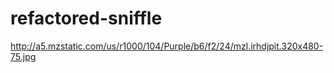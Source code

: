 # refactored-sniffle
http://a5.mzstatic.com/us/r1000/104/Purple/b6/f2/24/mzl.irhdjpit.320x480-75.jpg
